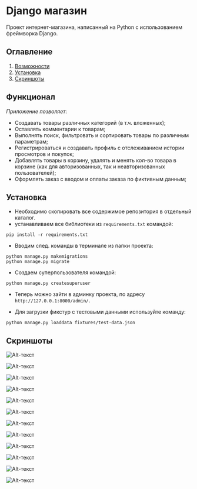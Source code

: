 # Django магазин
Проект интернет-магазина, написанный на Python с использованием фреймворка Django.

## Оглавление
1. [Возможности](#Функционал)
2. [Установка](#Установка)
3. [Скриншоты](#Скриншоты)

## Функционал
*Приложение позволяет*:
- Создавать товары различных категорий (в т.ч. вложенных);
- Оставлять комментарии к товарам;
- Выполнять поиск, фильтровать и сортировать товары по различным параметрам;
- Регистрироваться и создавать профиль с отслеживанием истории просмотров и покупок;
- Добавлять товары в корзину, удалять и менять кол-во товара в корзине 
(как для авторизованных, так и неавторизованных пользователей);
- Оформлять заказ с вводом и оплаты заказа по фиктивным данным;

## Установка

* Необходимо скопировать все содержимое репозитория в отдельный каталог.
* устанавливаем все библиотеки из `requirements.txt` командой:

```
pip install -r requirements.txt
```

* Вводим след. команды в терминале из папки проекта:

```
python manage.py makemigrations
python manage.py migrate
```

* Создаем суперпользователя командой:

```
python manage.py createsuperuser
```

* Теперь можно зайти в админку проекта, по адресу `http://127.0.0.1:8000/admin/`.

* Для загрузки фикстур с тестовыми данными используйте команду:

```
python manage.py loaddata fixtures/test-data.json
```

## Скриншоты
![Alt-текст](https://downloader.disk.yandex.ru/preview/b9b0bc4607921fcc1615579bf64a162adbbc907b4864829be3b90f58c4309c8c/649867e2/e2AlzIJ0la5dmWHEERLbnZ5FTpeUwU0LgOtIIU7kZ8inf6QZy9hcv075L1S5v0Zaq7aP8uGZe4ZeETM-SGW0hg%3D%3D?uid=0&filename=2023-06-25_14-54-43.jpg&disposition=inline&hash=&limit=0&content_type=image%2Fjpeg&owner_uid=0&tknv=v2&size=1024x1024)

![Alt-текст](https://downloader.disk.yandex.ru/preview/68d51e3b55cb74dd1327387b7507691a24d470a09d8be82bcbc16c0a87654321/64986a44/UMwGaICrJHqqlUtli-g_8b-cWrkwgXzSLgEib-Q0Paax_XNfnenunoW5CA8iQzGyVMvcDnjEsb1n49eKMGnMsQ%3D%3D?uid=0&filename=2023-06-25_14-57-10.jpg&disposition=inline&hash=&limit=0&content_type=image%2Fjpeg&owner_uid=0&tknv=v2&size=1024x1024)

![Alt-текст](https://downloader.disk.yandex.ru/preview/a03817b58cd507b78d9fdf5c12f23c78bccae0177fc49b73dba047a4a561eda2/64986ad9/9kyltEwJS6clUTqtgLpOkZ5FTpeUwU0LgOtIIU7kZ8g15NLYfSkloORWZZCnfL52VUyZuWwqrZLVS44pziFXEw%3D%3D?uid=0&filename=2023-06-25_14-58-25.jpg&disposition=inline&hash=&limit=0&content_type=image%2Fjpeg&owner_uid=0&tknv=v2&size=1024x1024)

![Alt-текст](https://downloader.disk.yandex.ru/preview/7a030745145c2c2e52541bdc920b095e4fb64ff7423a7a57da97a04e73febeeb/64986b04/BBG6nB9kIBtbaFy6GTwl555FTpeUwU0LgOtIIU7kZ8iLca8XBWnVTlwDkC1KAuYycbf1Wvc61yd16wGK80mTrQ%3D%3D?uid=0&filename=2023-06-25_14-59-44.jpg&disposition=inline&hash=&limit=0&content_type=image%2Fjpeg&owner_uid=0&tknv=v2&size=1024x1024)

![Alt-текст](https://downloader.disk.yandex.ru/preview/1cc0c415a1e5dde37665dd75d1247741c5a65bbb5f50d4c79224f12f0d37ad58/64986b30/gclT0JWXMlFR8uNjGIg1h55FTpeUwU0LgOtIIU7kZ8iM7jGqFOtz7fv68e_7VZoGiPAWmBdcXIlgxcqq_2uTew%3D%3D?uid=0&filename=2023-06-25_15-00-24.jpg&disposition=inline&hash=&limit=0&content_type=image%2Fjpeg&owner_uid=0&tknv=v2&size=1024x1024)

![Alt-текст](https://downloader.disk.yandex.ru/preview/95b9a1353398c13902bc12936b0ba4f59116ed1ba92f85a87d3d4a12ca9499cb/64986b66/9RtYOiGtU-hQUKvJDe9h_WtfWTk_35l35rePTvUihO1ex1uv2oJ7Y8_LBiBN8Ar7_hlZjRTp9d9te7DbHO-hBg%3D%3D?uid=0&filename=2023-06-25_15-01-24.jpg&disposition=inline&hash=&limit=0&content_type=image%2Fjpeg&owner_uid=0&tknv=v2&size=1024x1024)

![Alt-текст](https://downloader.disk.yandex.ru/preview/e7e2be0deb052ce0c5ceb08163455efb6803f698d2eaee2460884c9c4b92ec0f/64986b93/aJ6Lfh50JIPnol26FX4ne7-cWrkwgXzSLgEib-Q0Paaw6qqCEi6Vl1yMgBbNh27QnMpYpRiR67lrvY37OaH8KA%3D%3D?uid=0&filename=2023-06-25_15-05-02.jpg&disposition=inline&hash=&limit=0&content_type=image%2Fjpeg&owner_uid=0&tknv=v2&size=1024x1024)

![Alt-текст](https://downloader.disk.yandex.ru/preview/b823c0373561741505c2125a889a238c15dcd47a5a258595f9933cc14ee942e2/64986bb6/Cs9bww2JgOTEYCbb1o_h6r-cWrkwgXzSLgEib-Q0PaY0d2B6esLlP1VnOKoi7aDhIdRdu_G1tBu7gVGyPa5h5g%3D%3D?uid=0&filename=2023-06-25_15-05-29.jpg&disposition=inline&hash=&limit=0&content_type=image%2Fjpeg&owner_uid=0&tknv=v2&size=1024x1024)

![Alt-текст](https://downloader.disk.yandex.ru/preview/c6769763767621641d0948df66352424aec0d3baf597f0d8775aa52e50978602/64986bd9/a36YdzuwRUhB6sXG1k8-CcKG0fEuvtEsSOB9lfcXCl9hjnsqaf-XDt5F8NeDUYnUIlvdhtuMAS5toHwQE-VNRQ%3D%3D?uid=0&filename=2023-06-25_15-07-08.jpg&disposition=inline&hash=&limit=0&content_type=image%2Fjpeg&owner_uid=0&tknv=v2&size=1024x1024)

![Alt-текст](https://downloader.disk.yandex.ru/preview/2c163db7baed499e19ffcf690931b9ccd0ef1daf3b49ddf6b565db31c032d759/64986bf9/haFiws-zn6jhiEkSbUihyJ5FTpeUwU0LgOtIIU7kZ8g9YC6lohymgNRJHI0UM_ltsSuHsmy2z-DbhcquiK-cbg%3D%3D?uid=0&filename=2023-06-25_15-07-33.jpg&disposition=inline&hash=&limit=0&content_type=image%2Fjpeg&owner_uid=0&tknv=v2&size=1024x1024)

![Alt-текст](https://downloader.disk.yandex.ru/preview/9473784714b197b2d041617958f44f3948470e40a9568a8e28c3809ffab2a16c/64986c18/rUSXHz5oaxFK-RxeoVqwS55FTpeUwU0LgOtIIU7kZ8jxDo-LpCGui-WdLCsDNqvcMf4kdYA_KCNsnen01sbAEg%3D%3D?uid=0&filename=2023-06-25_15-08-04.jpg&disposition=inline&hash=&limit=0&content_type=image%2Fjpeg&owner_uid=0&tknv=v2&size=1024x1024)

![Alt-текст](https://downloader.disk.yandex.ru/preview/cdaca6b28f25af7c8d6f6d67adb1b5457b34590e859ec253517bdd83d5fab9f1/64986c36/0EK2rGuEj5O9ja257_MQYWtfWTk_35l35rePTvUihO1Nat0dG3E4eJ1poffTeb-CEPN809RF9vW0ITPRbykZgA%3D%3D?uid=0&filename=2023-06-25_15-08-32.jpg&disposition=inline&hash=&limit=0&content_type=image%2Fjpeg&owner_uid=0&tknv=v2&size=1024x1024)
